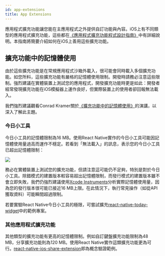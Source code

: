 ```yaml
---
id: app-extensions
title: App Extensions
---
```


應用程式擴充功能讓您能在主應用程式之外提供自訂功能與內容。iOS上有不同類型的應用程式擴充功能，這些都在[《應用程式擴充功能程式設計指南》](https://developer.apple.com/library/content/documentation/General/Conceptual/ExtensibilityPG/index.html#//apple_ref/doc/uid/TP40014214-CH20-SW1)中有詳細說明。本指南將簡要介紹如何在iOS上善用這些擴充功能。

## 擴充功能中的記憶體使用

由於這些擴充功能是在常規應用程式沙箱外載入，很可能會同時載入多個擴充功能。如您所料，這些擴充功能有嚴格的記憶體使用限制。開發時請務必注意這些限制。強烈建議在實體裝置上測試您的應用程式，開發擴充功能時更是如此：開發者經常發現擴充功能在iOS模擬器上運作良好，但實際裝置上的使用者卻回報無法載入。

我們強烈建議觀看Conrad Kramer關於[《擴充功能中的記憶體使用》](https://www.youtube.com/watch?v=GqXMqn6MXrM)的演講，以深入了解此主題。

### 今日小工具

今日小工具的記憶體限制為16 MB。使用React Native實作的今日小工具可能因記憶體使用量過高而運作不穩定。若看到「無法載入」的訊息，表示您的今日小工具已超出記憶體限制：

![](/docs/assets/TodayWidgetUnableToLoad.jpg)

務必在實體裝置上測試您的擴充功能，但請注意這可能仍不足夠，特別是對於今日小工具。除錯模式的建置版本較容易超出記憶體限制，而發行模式的建置版本雖不會立即失敗，我們仍強烈建議使用[Xcode Instruments](https://developer.apple.com/library/content/documentation/DeveloperTools/Conceptual/InstrumentsUserGuide/index.html)分析實際記憶體使用量，因為您的發行版本很可能已接近16 MB上限。在此情況下，執行常見操作（如從API獲取資料）可能瞬間超過限制。

若要實驗React Native今日小工具的極限，可嘗試擴充[react-native-today-widget](https://github.com/matejkriz/react-native-today-widget/)中的範例專案。

### 其他應用程式擴充功能

其他類型的擴充功能有更高的記憶體限制。例如自訂鍵盤擴充功能限制為48 MB，分享擴充功能則為120 MB。使用React Native實作這類擴充功能更為可行。[react-native-ios-share-extension](https://github.com/andrewsardone/react-native-ios-share-extension)即為概念驗證範例。